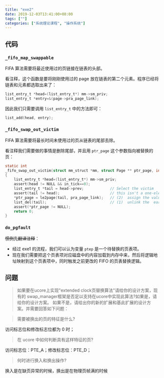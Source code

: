 ```yaml
---
title: "exe2"
date: 2019-12-03T13:41:00+08:00
tags: [""]
categories: ["系统理论课程", "操作系统"]
---
```



## 代码

### `_fifo_map_swappable`

FIFA 算法需要将最近使用过的页链接在链表的头部。

看注释，这个函数是要将刚刚使用过的 page 放在链表的第二个元素。程序已经将链表和元素都选取出来了：

```c
list_entry_t *head=(list_entry_t*) mm->sm_priv;
list_entry_t *entry=&(page->pra_page_link);
```

因此我们只需要调用 `list_entry_t` 中的方法即可：

```c
list_add(head, entry);
```

### `_fifo_swap_out_victim`

FIFA 算法需要将最长时间未使用过的页从链表的尾部去除。

看注释我们需要做的事情是删除尾部，并且用 `ptr_page` 这个参数指向被替换的页：

```c
static int
_fifo_swap_out_victim(struct mm_struct *mm, struct Page ** ptr_page, int in_tick)
{
    list_entry_t *head=(list_entry_t*) mm->sm_priv;
    assert(head != NULL && in_tick==0);
    list_entry_t *tail = head->prev;            // Select the victim
    assert(tail != head);                       // this isn't a one-element-list
    *ptr_page = le2page(tail, pra_page_link);   // (2)  assign the value of *ptr_page to the addr of this page
    list_del(tail);                             // (1)  unlink the  earliest arrival page in front of pra_list_head qeueue
    assert(*ptr_page != NULL);
    return 0;
}
```

### `do_pgfault`

~~惯例先翻译注释~~：

- 经过 exe1 的流程，我们可以认为变量 `ptep` 是一个待替换的页表项。
- 现在我们需要把这个页表项对应磁盘中的内容加载到内存中来，然后将逻辑地址映射到这个页表项中，同时触发之前更改的 FIFO 的页表替换逻辑。

## 问题

> 如果要在ucore上实现"extended clock页替换算法"请给你的设计方案，现有的 swap_manager框架是否足以支持在ucore中实现此算法?如果是，请给你的设计方案。 如果不是，请给出你的新的扩展和基此扩展的设计方案。并需要回答如下问题：

> 需要被换出的页的特征是什么? 

访问标志位和修改标志位都为 0 时；

> 在 ucore 中如何判断具有这样特征的页? 

访问标志位：PTE_A；修改标志位：PTE_D；

> 何时进行换入和换出操作? 

换入是在缺页异常的时候，换出是在物理页帧满的时候
